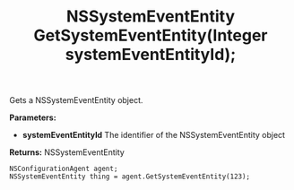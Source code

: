 ﻿---
uid: crmscript_ref_NSConfigurationAgent_GetSystemEventEntity
title: NSSystemEventEntity GetSystemEventEntity(Integer systemEventEntityId);
intellisense: NSConfigurationAgent.GetSystemEventEntity
keywords: NSConfigurationAgent, GetSystemEventEntity
so.topic: reference
---

Gets a NSSystemEventEntity object.

**Parameters:**
 - **systemEventEntityId** The identifier of the NSSystemEventEntity object

**Returns:** NSSystemEventEntity

```crmscript
NSConfigurationAgent agent;
NSSystemEventEntity thing = agent.GetSystemEventEntity(123);
```

